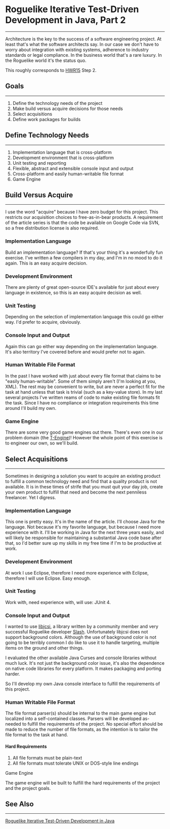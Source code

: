 # Roguelike Iterative Test-Driven Development in Java, Part 2

---

Architecture is the key to the success of a software engineering project. At least that's what the software architects say. In our case we don't have to worry about integration with existing systems, adherence to industry standards or legal compliance. In the business world that's a rare luxury. In the Roguelike world it's the status quo.

This roughly corresponds to [HWR15](how_to_write_a_roguelike_in_15_steps.md) Step 2.

## Goals

---

1. Define the technology needs of the project
2. Make build versus acquire decisions for those needs
3. Select acquisitions
4. Define work packages for builds

## Define Technology Needs

---

1. Implementation language that is cross-platform
2. Development environment that is cross-platform
3. Unit testing and reporting
4. Flexible, abstract and extensible console input and output
5. Cross-platform and easily human-writable file format
6. Game Engine

## Build Versus Acquire

---

I use the word "acquire" because I have zero budget for this project. This restricts our acquisition choices to free-as-in-bear products. A requirement of the article series is that the code be available on Google Code via SVN, so a free distribution license is also required.

### Implementation Language

Build an implementation language? If that's your thing it's a wonderfully fun exercise. I've written a few compilers in my day, and I'm in no mood to do it again. This is an easy acquire decision.

### Development Environment

There are plenty of great open-source IDE's available for just about every language in existence, so this is an easy acquire decision as well.

### Unit Testing

Depending on the selection of implementation language this could go either way. I'd prefer to acquire, obviously.

### Console Input and Output

Again this can go either way depending on the implementation language. It's also territory I've covered before and would prefer not to again.

### Human Writable File Format

In the past I have worked with just about every file format that claims to be "easily human-writable". Some of them simply aren't (I'm looking at you, XML). The rest may be convenient to write, but are never a perfect fit for the task at hand unless that task is trivial (such as a key-value store). In my last several projects I've written reams of code to make existing file formats fit the task. Since I have no compliance or integration requirements this time around I'll build my own.

### Game Engine

There are some very good game engines out there. There's even one in our problem domain (the [T-Engine](t-engine.md))! However the whole point of this exercise is to engineer our own, so we'll build.

## Select Acquisitions

---

Sometimes in designing a solution you want to acquire an existing product to fulfill a common technology need and find that a quality product is not available. It is in these times of strife that you must quit your day job, create your own product to fulfill that need and become the next penniless freelancer. Yet I digress.

### Implementation Language

This one is pretty easy. It's in the name of the article. I'll choose Java for the language. Not because it's my favorite language, but because I need more experience with it. I'll be working in Java for the next three years easily, and will likely be responsible for maintaining a substantial Java code base after that, so I'd better sure up my skills in my free time if I'm to be productive at work.

### Development Environment

At work I use Eclipse, therefore I need more experience with Eclipse, therefore I will use Eclipse. Easy enough.

### Unit Testing

Work with, need experience with, will use: JUnit 4.

### Console Input and Output

I wanted to use [libjcsi](libjcsi.md), a library written by a community member and very successful Roguelike developer [Slash](slash.md). Unfortunately libjcsi does not support background colors. Although the use of background color is not going to be terribly common I do like to use it to handle targeting, multiple items on the ground and other things.

I evaluated the other available Java Curses and console libraries without much luck. It's not just the background color issue, it's also the dependence on native code libraries for every platform. It makes packaging and porting harder.

So I'll develop my own Java console interface to fulfill the requirements of this project.

### Human Writable File Format

The file format parser(s) should be internal to the main game engine but localized into a self-contained classes. Parsers will be developed as-needed to fulfill the requirements of the project. No special effort should be made to reduce the number of file formats, as the intention is to tailor the file format to the task at hand.

#### Hard Requirements

1. All file formats must be plain-text
2. All file formats must tolerate UNIX or DOS-style line endings

Game Engine

The game engine will be built to fulfill the hard requirements of the project and the project goals.

## See Also

---

[Roguelike Iterative Test-Driven Development in Java](roguelike_iterative_test-driven_development_in_java.md)
